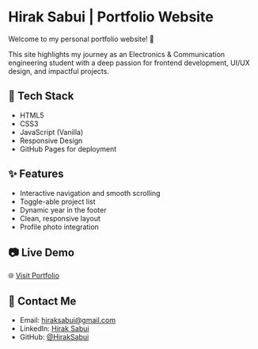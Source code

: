 # Hirak Sabui | Portfolio Website

Welcome to my personal portfolio website! 👋

This site highlights my journey as an Electronics & Communication engineering student with a deep passion for frontend development, UI/UX design, and impactful projects.

## 🚀 Tech Stack
- HTML5
- CSS3
- JavaScript (Vanilla)
- Responsive Design
- GitHub Pages for deployment

## ✨ Features
- Interactive navigation and smooth scrolling
- Toggle-able project list
- Dynamic year in the footer
- Clean, responsive layout
- Profile photo integration

## 📷 Live Demo
🌐 [Visit Portfolio](https://your-username.github.io/hirak-portfolio/)

## 📩 Contact Me
- Email: hiraksabui@gmail.com
- LinkedIn: [Hirak Sabui](https://www.linkedin.com/in/hirak-sabui-5540b8257/)
- GitHub: [@HirakSabui](https://github.com/HirakSabui)
